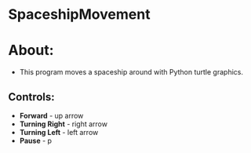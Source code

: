 # SpaceshipMovement

# About:
- This program moves a spaceship around with Python turtle graphics.

## Controls:
- **Forward** - up arrow
- **Turning Right** - right arrow
- **Turning Left** - left arrow
- **Pause** - p

